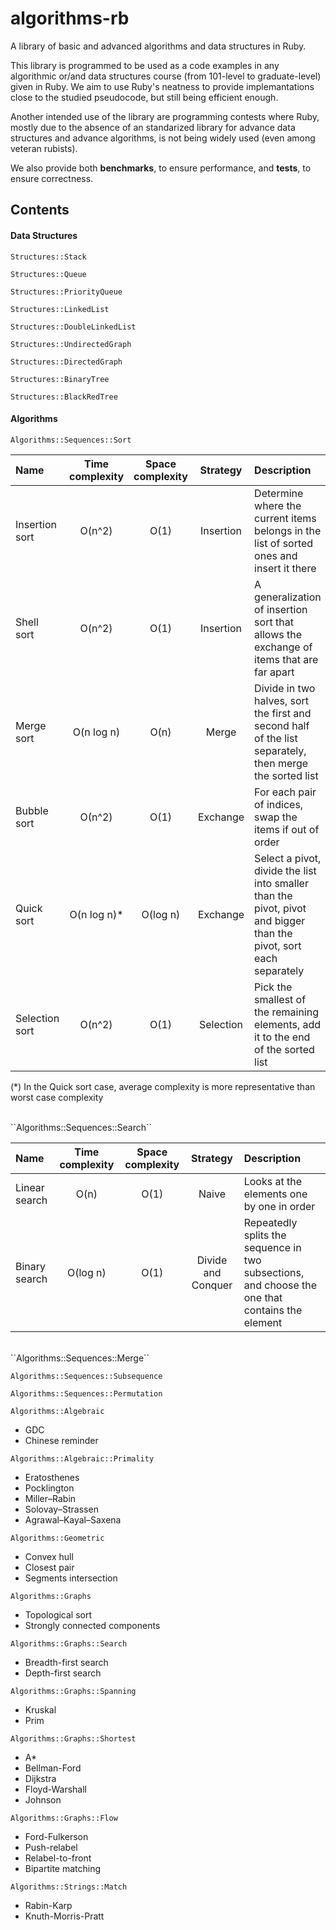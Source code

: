 # algorithms-rb

A library of basic and advanced algorithms and data structures in Ruby.

This library is programmed to be used as a code examples in any algorithmic or/and data structures course (from 101-level to graduate-level) given in Ruby. We aim to use Ruby's neatness to provide implemantations close to the studied pseudocode, but still being efficient enough.

Another intended use of the library are programming contests where Ruby, mostly due to the absence of an standarized library for advance data structures and advance algorithms, is not being widely used (even among veteran rubists).

We also provide both __benchmarks__, to ensure performance, and __tests__, to ensure correctness.


## Contents

#### Data Structures

``Structures::Stack``

``Structures::Queue``

``Structures::PriorityQueue``

``Structures::LinkedList``

``Structures::DoubleLinkedList``

``Structures::UndirectedGraph``

``Structures::DirectedGraph``

``Structures::BinaryTree``

``Structures::BlackRedTree``

#### Algorithms

``Algorithms::Sequences::Sort``

| Name  | Time complexity | Space complexity | Strategy | Description |
| :---- | :-------------: | :--------------: | :------: | :---------- |
| Insertion sort | O(n^2) | O(1) | Insertion | Determine where the current items belongs in the list of sorted ones and insert it there |
| Shell sort | O(n^2) | O(1) | Insertion | A generalization of insertion sort that allows the exchange of items that are far apart |
| Merge sort | O(n log n) | O(n) | Merge | Divide in two halves, sort the first and second half of the list separately, then merge the sorted list |
| Bubble sort | О(n^2) | О(1) | Exchange | For each pair of indices, swap the items if out of order |
| Quick sort | O(n log n)* | O(log n) | Exchange | Select a pivot, divide the list into smaller than the pivot, pivot and bigger than the pivot, sort each separately  |
| Selection sort | O(n^2) | O(1) | Selection | Pick the smallest of the remaining elements, add it to the end of the sorted list |

(*) In the Quick sort case, average complexity is more representative than worst case complexity

<!--
	| Comb sort | O() | O() | Exchange | - |  |
	| Cocktail sort | O() | O() | Exchange | - |  |
	| Heap sort | O() | O() | Selection | Convert the list into a heap, keep removing the largest element from the heap and adding it to the end of the list |  |
	| Radix sort | O() | O() | Non-comparison | Sorts strings letter by letter |  |
	| Bucket sort | O() | O() | Non-comparison | - |  |
-->

<br>
``Algorithms::Sequences::Search``

| Name  | Time complexity | Space complexity | Strategy | Description |
| :---- | :-------------: | :--------------: | :------: | :---------- |
| Linear search | O(n) | O(1) | Naive | Looks at the elements one by one in order |
| Binary search | O(log n) | O(1) | Divide and Conquer | Repeatedly splits the sequence in two subsections, and choose the one that contains the element |

<br>
``Algorithms::Sequences::Merge``

``Algorithms::Sequences::Subsequence``

``Algorithms::Sequences::Permutation``

<!---
``Algorithms::Numerical``

	- Matrix multiplication
	- Eigenvalue finding
	- Exponentiation
	- N-th Root
	- Linear equation system solving
	- Differential equation solving
	- Root finding

``Algorithms::Algebraic``

	- Greatest Common Divisor (GCD)
	- Multiplication
	- Integer factorization
	- Primalirty testing
	- Discrete logarithm

``Algorithms::Combinatorial``
-->

``Algorithms::Algebraic``
- GDC
- Chinese reminder

``Algorithms::Algebraic::Primality``
- Eratosthenes
- Pocklington
- Miller–Rabin
- Solovay–Strassen
- Agrawal–Kayal–Saxena

``Algorithms::Geometric``
- Convex hull
- Closest pair
- Segments intersection

<!-- ``Algorithms::Optimization`` -->

``Algorithms::Graphs``
- Topological sort
- Strongly connected components 

``Algorithms::Graphs::Search``
- Breadth-first search
- Depth-first search

``Algorithms::Graphs::Spanning``
- Kruskal
- Prim

``Algorithms::Graphs::Shortest``
- A*
- Bellman-Ford
- Dijkstra
- Floyd-Warshall
- Johnson

``Algorithms::Graphs::Flow``
- Ford-Fulkerson
- Push-relabel
- Relabel-to-front
- Bipartite matching

``Algorithms::Strings::Match``
- Rabin-Karp
- Knuth-Morris-Pratt

<!---
``Algorithms::Puzzles``

``Algorithms::Cryptography``
-->
